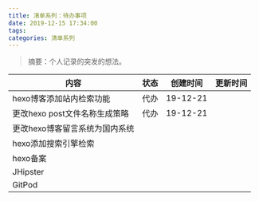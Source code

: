 ```yaml
---
title: 清单系列：待办事项
date: 2019-12-15 17:34:00
tags:
categories: 清单系列
---
```


> 摘要：个人记录的突发的想法。

<!--more-->

|内容|状态|创建时间|更新时间|
|---|---|---|---|
|hexo博客添加站内检索功能|代办|19-12-21||
|更改hexo post文件名称生成策略|代办|19-12-21||
|更改hexo博客留言系统为国内系统||||
|hexo添加搜索引擎检索||||
|hexo备案||||
|JHipster|
|GitPod|
